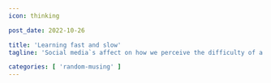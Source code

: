 ```yaml
---
icon: thinking

post_date: 2022-10-26

title: 'Learning fast and slow'
tagline: 'Social media`s affect on how we perceive the difficulty of a task.'

categories: [ 'random-musing' ]
---
```


